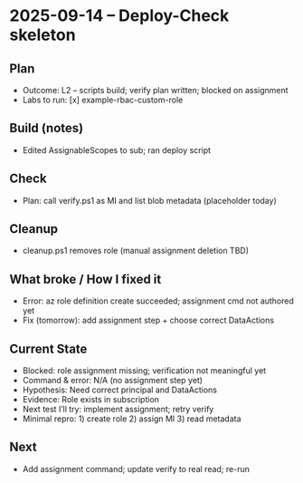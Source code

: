 # 2025-09-14 – Deploy-Check skeleton
## Plan
- Outcome: L2 – scripts build; verify plan written; blocked on assignment
- Labs to run: [x] example-rbac-custom-role


## Build (notes)
- Edited AssignableScopes to sub; ran deploy script


## Check
- Plan: call verify.ps1 as MI and list blob metadata (placeholder today)


## Cleanup
- cleanup.ps1 removes role (manual assignment deletion TBD)


## What broke / How I fixed it
- Error: az role definition create succeeded; assignment cmd not authored yet
- Fix (tomorrow): add assignment step + choose correct DataActions


## Current State
- Blocked: role assignment missing; verification not meaningful yet
- Command & error: N/A (no assignment step yet)
- Hypothesis: Need correct principal and DataActions
- Evidence: Role exists in subscription
- Next test I’ll try: implement assignment; retry verify
- Minimal repro: 1) create role 2) assign MI 3) read metadata


## Next
- Add assignment command; update verify to real read; re-run